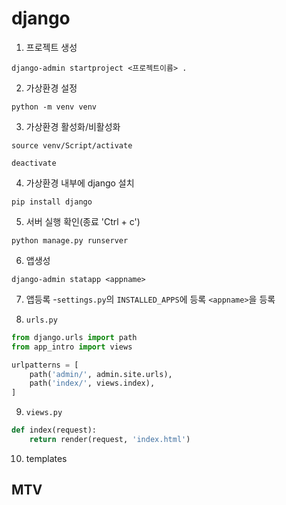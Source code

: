 # django

1. 프로젝트 생성 

```
django-admin startproject <프로젝트이름> .
```

2. 가상환경 설정 

```
python -m venv venv
```


3. 가상환경 활성화/비활성화
```
source venv/Script/activate

deactivate
```
4. 가상환경 내부에 django 설치
```
pip install django
```

5. 서버 실행 확인(종료 'Ctrl + c')
```
python manage.py runserver
```

6. 앱생성
```
django-admin statapp <appname>
```

7. 앱등록
-`settings.py`의 `INSTALLED_APPS`에 등록
`<appname>`을 등록

8. `urls.py`
```python
from django.urls import path
from app_intro import views

urlpatterns = [
    path('admin/', admin.site.urls),
    path('index/', views.index),
]
```

9. `views.py`
```python
def index(request):
    return render(request, 'index.html')
```

10. templates 

## MTV
